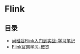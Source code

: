 #  Flink

## 目录

* [尚硅谷Flink入门到实战-学习笔记](/study/BigData/Flink/尚硅谷Flink入门到实战-学习笔记)
* [Flink官网学习-概览](/study/BigData/Flink/Flink官网学习-概览)

